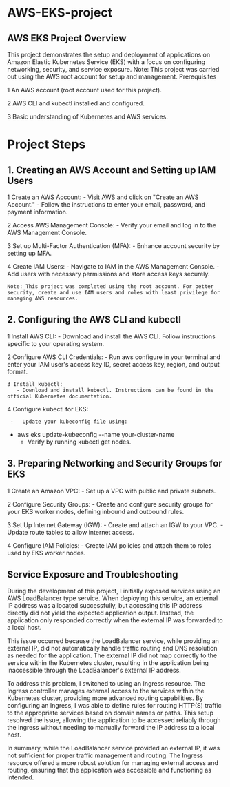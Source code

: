 # AWS-EKS-project
## AWS EKS Project Overview

This project demonstrates the setup and deployment of applications on Amazon Elastic Kubernetes Service (EKS) with a focus on configuring networking, security, and service exposure. Note: This project was carried out using the AWS root account for setup and management.
Prerequisites

   1 An AWS account (root account used for this project).
   
   2 AWS CLI and kubectl installed and configured.
   
   3 Basic understanding of Kubernetes and AWS services.

# Project Steps
## 1. Creating an AWS Account and Setting up IAM Users

   1 Create an AWS Account:
      -  Visit AWS and click on "Create an AWS Account."
      -  Follow the instructions to enter your email, password, and payment information.

   2 Access AWS Management Console:
      -  Verify your email and log in to the AWS Management Console.

   3 Set up Multi-Factor Authentication (MFA):
     -   Enhance account security by setting up MFA.

   4 Create IAM Users:
      -  Navigate to IAM in the AWS Management Console.
     -   Add users with necessary permissions and store access keys securely.

    Note: This project was completed using the root account. For better security, create and use IAM users and roles with least privilege for managing AWS resources.

## 2. Configuring the AWS CLI and kubectl

   1 Install AWS CLI:
      -  Download and install the AWS CLI. Follow instructions specific to your operating system.

   2 Configure AWS CLI Credentials:
      -  Run aws configure in your terminal and enter your IAM user's access key ID, secret access key, region, and output format.

    3 Install kubectl:
       - Download and install kubectl. Instructions can be found in the official Kubernetes documentation.

   4 Configure kubectl for EKS:
   
     -   Update your kubeconfig file using:
  - aws eks update-kubeconfig --name your-cluster-name
      -  Verify by running kubectl get nodes.

## 3. Preparing Networking and Security Groups for EKS

 1   Create an Amazon VPC:
       - Set up a VPC with public and private subnets.

  2  Configure Security Groups:
        - Create and configure security groups for your EKS worker nodes, defining inbound and outbound rules.

  3  Set Up Internet Gateway (IGW):
        - Create and attach an IGW to your VPC.
        - Update route tables to allow internet access.

   4 Configure IAM Policies:
       - Create IAM policies and attach them to roles used by EKS worker nodes.



  ## Service Exposure and Troubleshooting

During the development of this project, I initially exposed services using an AWS LoadBalancer type service. When deploying this service, an external IP address was allocated successfully, but accessing this IP address directly did not yield the expected application output. Instead, the application only responded correctly when the external IP was forwarded to a local host.

This issue occurred because the LoadBalancer service, while providing an external IP, did not automatically handle traffic routing and DNS resolution as needed for the application. The external IP did not map correctly to the service within the Kubernetes cluster, resulting in the application being inaccessible through the LoadBalancer's external IP address.

To address this problem, I switched to using an Ingress resource. The Ingress controller manages external access to the services within the Kubernetes cluster, providing more advanced routing capabilities. By configuring an Ingress, I was able to define rules for routing HTTP(S) traffic to the appropriate services based on domain names or paths. This setup resolved the issue, allowing the application to be accessed reliably through the Ingress without needing to manually forward the IP address to a local host.

In summary, while the LoadBalancer service provided an external IP, it was not sufficient for proper traffic management and routing. The Ingress resource offered a more robust solution for managing external access and routing, ensuring that the application was accessible and functioning as intended.
